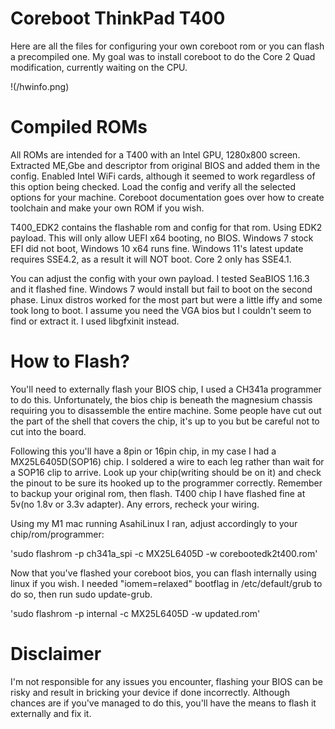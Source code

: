 # Coreboot ThinkPad T400

Here are all the files for configuring your own coreboot rom or you can flash a precompiled one. My goal was to install coreboot to do the Core 2 Quad modification, currently waiting on the CPU.

!(/hwinfo.png)

# Compiled ROMs
All ROMs are intended for a T400 with an Intel GPU, 1280x800 screen. Extracted ME,Gbe and descriptor from original BIOS and added them in the config. Enabled Intel WiFi cards, although it seemed to work regardless of this option being checked. Load the config and verify all the selected options for your machine. Coreboot documentation goes over how to create toolchain and make your own ROM if you wish.

T400_EDK2 contains the flashable rom and config for that rom. Using EDK2 payload. This will only allow UEFI x64 booting, no BIOS. Windows 7 stock EFI did not boot, Windows 10 x64 runs fine. Windows 11's latest update requires SSE4.2, as a result it will NOT boot. Core 2 only has SSE4.1. 

You can adjust the config with your own payload. I tested SeaBIOS 1.16.3 and it flashed fine. Windows 7 would install but fail to boot on the second phase. Linux distros worked for the most part but were a little iffy and some took long to boot. I assume you need the VGA bios but I couldn't seem to find or extract it. I used libgfxinit instead.

# How to Flash?
You'll need to externally flash your BIOS chip, I used a CH341a programmer to do this. Unfortunately, the bios chip is beneath the magnesium chassis requiring you to disassemble the entire machine. Some people have cut out the part of the shell that covers the chip, it's up to you but be careful not to cut into the board. 

Following this you'll have a 8pin or 16pin chip, in my case I had a MX25L6405D(SOP16) chip. I soldered a wire to each leg rather than wait for a SOP16 clip to arrive. Look up your chip(writing should be on it) and check the pinout to be sure its hooked up to the programmer correctly. Remember to backup your original rom, then flash. T400 chip I have flashed fine at 5v(no 1.8v or 3.3v adapter). Any errors, recheck your wiring.

Using my M1 mac running AsahiLinux I ran, adjust accordingly to your chip/rom/programmer:

'sudo flashrom -p ch341a_spi -c MX25L6405D -w corebootedk2t400.rom'

Now that you've flashed your coreboot bios, you can flash internally using linux if you wish. I needed "iomem=relaxed" bootflag in /etc/default/grub to do so, then run sudo update-grub.

'sudo flashrom -p internal -c MX25L6405D -w updated.rom'

# Disclaimer
I'm not responsible for any issues you encounter, flashing your BIOS can be risky and result in bricking your device if done incorrectly. Although chances are if you've managed to do this, you'll have the means to flash it externally and fix it.
